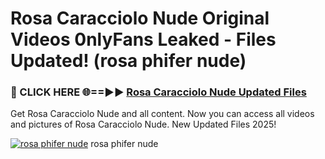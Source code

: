 # Rosa Caracciolo Nude Original Videos 0nlyFans Leaked - Files Updated! (rosa phifer nude)

<h3>🔴 CLICK HERE 🌐==►► <a href="https://tinyurl.com/2p9ay9w9" rel="nofollow">Rosa Caracciolo Nude Updated Files</a></h3>

Get Rosa Caracciolo Nude and all content. Now you can access all videos and pictures of Rosa Caracciolo Nude. New Updated Files 2025!

[![rosa phifer nude](https://i.imgur.com/KQgVmj3.gif)](https://tinyurl.com/2p9ay9w9)
rosa phifer nude
